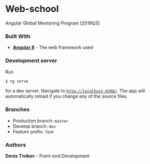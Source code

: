 # Web-school
Angular Global Mentoring Program [2019Q3]
### Built With
 - **[Angular 8](https://nodejs.org/)** - The web framework used
### Development server
Run
 ```sh
$ ng serve
```
for a dev server. Navigate to [`http://localhost:4200/`](http://localhost:4200/). The app will automatically reload if you change any of the source files.
### Branches
 - Production branch: `master`
 - Develop branch: `dev`
 - Feature prefix: `feat`
### Authors
**Denis Tivikov** - Front-end Development
